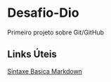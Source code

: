 # Desafio-Dio
Primeiro projeto sobre Git/GitHub

## Links Úteis
[Sintaxe Basica Markdown](https://www.bing.com/search?q=abono+salarial+2022&cvid=8b51c2de96b44e6eb1d9d68fe4ec6170&aqs=edge.1.69i59i450l8.2928521j0j1&FORM=ANAB01&PC=EDGEDB)
